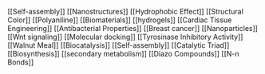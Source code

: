 [[Self-assembly]]
[[Nanostructures]]
[[Hydrophobic Effect]]
[[Structural Color]]
[[Polyaniline]]
[[Biomaterials]]
[[hydrogels]]
[[Cardiac Tissue Engineering]]
[[Antibacterial Properties]]
[[Breast cancer]]
[[Nanoparticles]]
[[Wnt signaling]]
[[Molecular docking]]
[[Tyrosinase Inhibitory Activity]]
[[Walnut Meal]]
[[Biocatalysis]]
[[Self-assembly]]
[[Catalytic Triad]]
[[Biosynthesis]]
[[secondary metabolism]]
[[Diazo Compounds]]
[[N-n Bonds]]
